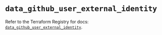 # `data_github_user_external_identity`

Refer to the Terraform Registry for docs: [`data_github_user_external_identity`](https://registry.terraform.io/providers/integrations/github/6.7.5/docs/data-sources/user_external_identity).
